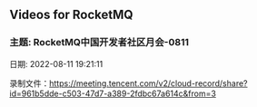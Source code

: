 ## Videos for RocketMQ
### 主题: RocketMQ中国开发者社区月会-0811

日期: 2022-08-11 19:21:11

录制文件：https://meeting.tencent.com/v2/cloud-record/share?id=961b5dde-c503-47d7-a389-2fdbc67a614c&from=3

